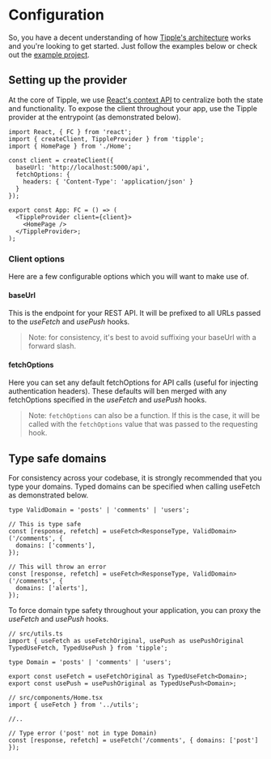 # Configuration

So, you have a decent understanding of how [Tipple's architecture](./Domains.md) works and you're looking to get started. Just follow the examples below or check out the [example project]('https://github.com/andyrichardson/tipple/blob/master/example').

## Setting up the provider

At the core of Tipple, we use [React's context API](https://reactjs.org/docs/context.html) to centralize both the state and functionality. To expose the client throughout your app, use the Tipple provider at the entrypoint (as demonstrated below).

```tsx
import React, { FC } from 'react';
import { createClient, TippleProvider } from 'tipple';
import { HomePage } from './Home';

const client = createClient({ 
  baseUrl: 'http://localhost:5000/api', 
  fetchOptions: { 
    headers: { 'Content-Type': 'application/json' }
  }
});

export const App: FC = () => (
  <TippleProvider client={client}>
    <HomePage />
  </TippleProvider>;
);
```

### Client options

Here are a few configurable options which you will want to make use of.

#### baseUrl

This is the endpoint for your REST API. It will be prefixed to all URLs passed to the _useFetch_ and _usePush_ hooks.

> Note: for consistency, it's best to avoid suffixing your baseUrl with a forward slash.

#### fetchOptions

Here you can set any default fetchOptions for API calls (useful for injecting authentication headers). These defaults will ben merged with any fetchOptions specified in the _useFetch_ and _usePush_ hooks.

> Note: `fetchOptions` can also be a function. If this is the case, it will be called with the `fetchOptions` value that was passed to the requesting hook.

## Type safe domains

For consistency across your codebase, it is strongly recommended that you type your domains. Typed domains can be specified when calling useFetch as demonstrated below.

```tsx
type ValidDomain = 'posts' | 'comments' | 'users';

// This is type safe
const [response, refetch] = useFetch<ResponseType, ValidDomain>('/comments', {
  domains: ['comments'],
});

// This will throw an error
const [response, refetch] = useFetch<ResponseType, ValidDomain>('/comments', {
  domains: ['alerts'],
});
```

To force domain type safety throughout your application, you can proxy the _useFetch_ and _usePush_ hooks.

```tsx
// src/utils.ts
import { useFetch as useFetchOriginal, usePush as usePushOriginal TypedUseFetch, TypedUsePush } from 'tipple';

type Domain = 'posts' | 'comments' | 'users';

export const useFetch = useFetchOriginal as TypedUseFetch<Domain>;
export const usePush = usePushOriginal as TypedUsePush<Domain>;

// src/components/Home.tsx
import { useFetch } from '../utils';

//..

// Type error ('post' not in type Domain)
const [response, refetch] = useFetch('/comments', { domains: ['post'] });
```

